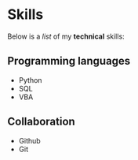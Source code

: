 # Skills

Below is a _list_ of my **technical** skills:

## Programming languages
- Python
- SQL
- VBA

## Collaboration
- Github
- Git
